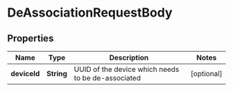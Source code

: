 
# DeAssociationRequestBody

## Properties
Name | Type | Description | Notes
------------ | ------------- | ------------- | -------------
**deviceId** | **String** | UUID of the device which needs to be de-associated |  [optional]



